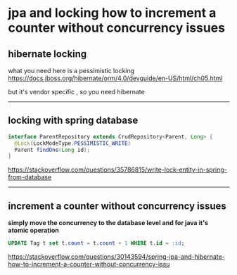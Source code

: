 # jpa and locking how to increment a counter without concurrency issues
## hibernate locking
what you need here is a pessimistic locking 
https://docs.jboss.org/hibernate/orm/4.0/devguide/en-US/html/ch05.html

but it's vendor specific , so you need hibernate 
***
## locking with spring database

```java
interface ParentRepository extends CrudRepository<Parent, Long> {
  @Lock(LockModeType.PESSIMISTIC_WRITE)
  Parent findOne(Long id);
}
```

https://stackoverflow.com/questions/35786815/write-lock-entity-in-spring-from-database
***
## increment a counter without concurrency issues

**simply move the concurrency to the database level and for java it's atomic operation**

```sql
UPDATE Tag t set t.count = t.count + 1 WHERE t.id = :id;
```

https://stackoverflow.com/questions/30143594/spring-jpa-and-hibernate-how-to-increment-a-counter-without-concurrency-issu

